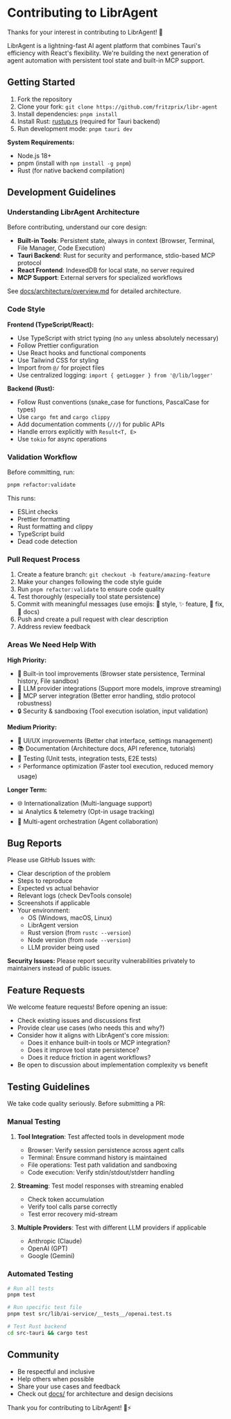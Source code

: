 # Contributing to LibrAgent

Thanks for your interest in contributing to LibrAgent! 🚀

LibrAgent is a lightning-fast AI agent platform that combines Tauri's
efficiency with React's flexibility. We're building the next generation
of agent automation with persistent tool state and built-in MCP support.

## Getting Started

1. Fork the repository
2. Clone your fork: `git clone https://github.com/fritzprix/libr-agent`
3. Install dependencies: `pnpm install`
4. Install Rust: [rustup.rs](https://rustup.rs/) (required for Tauri backend)
5. Run development mode: `pnpm tauri dev`

**System Requirements:**

- Node.js 18+
- pnpm (install with `npm install -g pnpm`)
- Rust (for native backend compilation)

## Development Guidelines

### Understanding LibrAgent Architecture

Before contributing, understand our core design:

- **Built-in Tools**: Persistent state, always in context (Browser, Terminal,
  File Manager, Code Execution)
- **Tauri Backend**: Rust for security and performance, stdio-based MCP protocol
- **React Frontend**: IndexedDB for local state, no server required
- **MCP Support**: External servers for specialized workflows

See [docs/architecture/overview.md](docs/architecture/overview.md) for detailed architecture.

### Code Style

**Frontend (TypeScript/React):**

- Use TypeScript with strict typing (no `any` unless absolutely necessary)
- Follow Prettier configuration
- Use React hooks and functional components
- Use Tailwind CSS for styling
- Import from `@/` for project files
- Use centralized logging: `import { getLogger } from '@/lib/logger'`

**Backend (Rust):**

- Follow Rust conventions (snake_case for functions, PascalCase for types)
- Use `cargo fmt` and `cargo clippy`
- Add documentation comments (`///`) for public APIs
- Handle errors explicitly with `Result<T, E>`
- Use `tokio` for async operations

### Validation Workflow

Before committing, run:

```bash
pnpm refactor:validate
```

This runs:

- ESLint checks
- Prettier formatting
- Rust formatting and clippy
- TypeScript build
- Dead code detection

### Pull Request Process

1. Create a feature branch: `git checkout -b feature/amazing-feature`
2. Make your changes following the code style guide
3. Run `pnpm refactor:validate` to ensure code quality
4. Test thoroughly (especially tool state persistence)
5. Commit with meaningful messages (use emojis: 🎨 style, ✨ feature,
   🐛 fix, 📝 docs)
6. Push and create a pull request with clear description
7. Address review feedback

### Areas We Need Help With

**High Priority:**

- 🧠 Built-in tool improvements (Browser state persistence, Terminal
  history, File sandbox)
- 🤖 LLM provider integrations (Support more models, improve streaming)
- 🔧 MCP server integration (Better error handling, stdio protocol
  robustness)
- 🔒 Security & sandboxing (Tool execution isolation, input validation)

**Medium Priority:**

- 🎨 UI/UX improvements (Better chat interface, settings management)
- 📚 Documentation (Architecture docs, API reference, tutorials)
- 🧪 Testing (Unit tests, integration tests, E2E tests)
- ⚡ Performance optimization (Faster tool execution, reduced memory usage)

**Longer Term:**

- 🌐 Internationalization (Multi-language support)
- 📊 Analytics & telemetry (Opt-in usage tracking)
- 🔄 Multi-agent orchestration (Agent collaboration)

## Bug Reports

Please use GitHub Issues with:

- Clear description of the problem
- Steps to reproduce
- Expected vs actual behavior
- Relevant logs (check DevTools console)
- Screenshots if applicable
- Your environment:
  - OS (Windows, macOS, Linux)
  - LibrAgent version
  - Rust version (from `rustc --version`)
  - Node version (from `node --version`)
  - LLM provider being used

**Security Issues:** Please report security vulnerabilities privately to maintainers
instead of public issues.

## Feature Requests

We welcome feature requests! Before opening an issue:

- Check existing issues and discussions first
- Provide clear use cases (who needs this and why?)
- Consider how it aligns with LibrAgent's core mission:
  - Does it enhance built-in tools or MCP integration?
  - Does it improve tool state persistence?
  - Does it reduce friction in agent workflows?
- Be open to discussion about implementation complexity vs benefit

## Testing Guidelines

We take code quality seriously. Before submitting a PR:

### Manual Testing

1. **Tool Integration**: Test affected tools in development mode
   - Browser: Verify session persistence across agent calls
   - Terminal: Ensure command history is maintained
   - File operations: Test path validation and sandboxing
   - Code execution: Verify stdin/stdout/stderr handling

2. **Streaming**: Test model responses with streaming enabled
   - Check token accumulation
   - Verify tool calls parse correctly
   - Test error recovery mid-stream

3. **Multiple Providers**: Test with different LLM providers if applicable
   - Anthropic (Claude)
   - OpenAI (GPT)
   - Google (Gemini)

### Automated Testing

```bash
# Run all tests
pnpm test

# Run specific test file
pnpm test src/lib/ai-service/__tests__/openai.test.ts

# Test Rust backend
cd src-tauri && cargo test
```

## Community

- Be respectful and inclusive
- Help others when possible
- Share your use cases and feedback
- Check out [docs/](docs/) for architecture and design decisions

Thank you for contributing to LibrAgent! 🦀⚡
